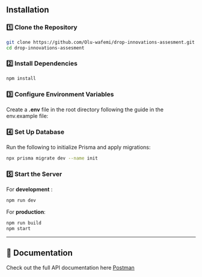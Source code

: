 ## Installation

### 1️⃣ Clone the Repository

```sh
git clone https://github.com/Olu-wafemi/drop-innovations-assesment.git
cd drop-innovations-assesment
```

### 2️⃣ Install Dependencies

```sh
npm install
```

### 3️⃣ Configure Environment Variables

Create a **.env** file in the root directory following the guide in the env.example file:

### 4️⃣ Set Up Database

Run the following to initialize Prisma and apply migrations:

```sh
npx prisma migrate dev --name init
```

### 5️⃣ Start the Server

For **development** :

```sh
npm run dev
```

For **production**:

```sh
npm run build
npm start
```

---

## 📝 Documentation

Check out the full API documentation here [Postman](https://documenter.getpostman.com/view/18572653/2sAYdfpW3y)
